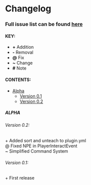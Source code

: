 # Changelog

### Full issue list can be found [here](https://github.com/kezz101/HarryPotterSpells/issues)

#### KEY:
* **+** Addition
* **-** Removal
* **@** Fix
* **~** Change
* **#** Note

#### CONTENTS:
* [Alpha](#alpha)
    * [Version 0.1](#version-01)
    * [Version 0.2](#version-02)

##### ALPHA
###### Version 0.2:
\+ Added sort and unteach to plugin.yml  
@ Fixed NPE in PlayerInteractEvent  
\~ Simplified Command System  
###### Version 0.1:
\+ First release  